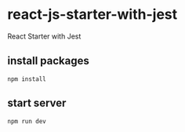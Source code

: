 # react-js-starter-with-jest
React Starter with Jest

## install packages
`npm install`

## start server
`npm run dev`
